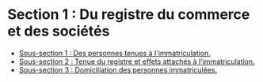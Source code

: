 # Section 1 : Du registre du commerce et des sociétés

- [Sous-section 1 : Des personnes tenues à l'immatriculation.](sous-section-1)
- [Sous-section 2 : Tenue du registre et effets attachés à l'immatriculation.](sous-section-2)
- [Sous-section 3 : Domiciliation des personnes immatriculées.](sous-section-3)
